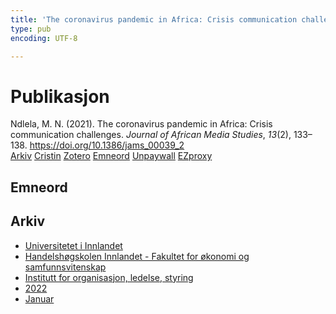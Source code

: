 ```yaml
---
title: 'The coronavirus pandemic in Africa: Crisis communication challenges'
type: pub
encoding: UTF-8

---
```

<h1>Publikasjon</h1>
<article id="csl-bib-container-KL4CC98W" class="csl-bib-container">
  <div class="csl-bib-body"> <div class="csl-entry">Ndlela, M. N. (2021). The coronavirus pandemic in Africa: Crisis communication challenges. <i>Journal of African Media Studies</i>, <i>13</i>(2), 133–138. <a href="https://doi.org/10.1386/jams_00039_2">https://doi.org/10.1386/jams_00039_2</a></div> </div>
  <div class="csl-bib-buttons">
    <a href="#taxonomy-article-KL4CC98W" alt="archive" class="csl-bib-button">Arkiv</a>
    <a href="https://app.cristin.no/results/show.jsf?id=1986477" alt="Cristin" class="csl-bib-button">Cristin</a>
    <a href="http://zotero.org/groups/5881554/items/KL4CC98W" alt="Zotero" class="csl-bib-button">Zotero</a>
    <a href="#keywords-article-KL4CC98W" alt="keywords" class="csl-bib-button">Emneord</a>
    <a href="https://doi.org/10.1386/jams_00039_2" alt="Unpaywall" class="csl-bib-button">Unpaywall</a>
    <a href="https://doi.org/10.1386/jams_00039_2" alt="EZproxy" class="csl-bib-button">EZproxy</a>
  </div>
  <div id="csl-bib-meta-container-KL4CC98W"></div>
</article>
<div id="csl-bib-meta-KL4CC98W" class="csl-bib-meta">
  <article id="keywords-article-KL4CC98W" class="keywords-article">
    <h1>Emneord</h1>
    
  </article>
  <article id="taxonomy-article-KL4CC98W" class="taxonomy-article">
    <h1>Arkiv</h1>
    <ul>
      <li><a href="{{< params subfolder >}}nn/archive/?key=3DCRN523">Universitetet i Innlandet</a></li>
      <li><a href="{{< params subfolder >}}nn/archive/?key=DU8Q9LN9">Handelshøgskolen Innlandet - Fakultet for økonomi og samfunnsvitenskap</a></li>
      <li><a href="{{< params subfolder >}}nn/archive/?key=4LUWR3ZM">Institutt for organisasjon, ledelse, styring</a></li>
      <li><a href="{{< params subfolder >}}nn/archive/?key=RDNF7EXQ">2022</a></li>
      <li><a href="{{< params subfolder >}}nn/archive/?key=MRAFNJX4">Januar</a></li>
    </ul>
  </article>
</div>

